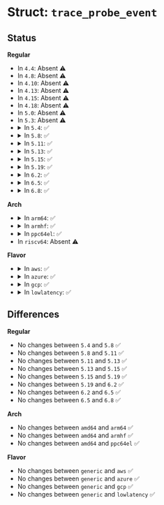 # Struct: <code>trace_probe_event</code>

## Status
<b>Regular</b>
<ul>
<li>
In <code>4.4</code>: Absent ⚠️
</li>
<li>
In <code>4.8</code>: Absent ⚠️
</li>
<li>
In <code>4.10</code>: Absent ⚠️
</li>
<li>
In <code>4.13</code>: Absent ⚠️
</li>
<li>
In <code>4.15</code>: Absent ⚠️
</li>
<li>
In <code>4.18</code>: Absent ⚠️
</li>
<li>
In <code>5.0</code>: Absent ⚠️
</li>
<li>
In <code>5.3</code>: Absent ⚠️
</li>
<li>
<details>
<summary>In <code>5.4</code>: ✅</summary>

```c
struct trace_probe_event {
    unsigned int flags;
    struct trace_event_class class;
    struct trace_event_call call;
    struct list_head files;
    struct list_head probes;
    struct trace_uprobe_filter filter[0];
};
```
</details>
</li>
<li>
<details>
<summary>In <code>5.8</code>: ✅</summary>

```c
struct trace_probe_event {
    unsigned int flags;
    struct trace_event_class class;
    struct trace_event_call call;
    struct list_head files;
    struct list_head probes;
    struct trace_uprobe_filter filter[0];
};
```
</details>
</li>
<li>
<details>
<summary>In <code>5.11</code>: ✅</summary>

```c
struct trace_probe_event {
    unsigned int flags;
    struct trace_event_class class;
    struct trace_event_call call;
    struct list_head files;
    struct list_head probes;
    struct trace_uprobe_filter filter[0];
};
```
</details>
</li>
<li>
<details>
<summary>In <code>5.13</code>: ✅</summary>

```c
struct trace_probe_event {
    unsigned int flags;
    struct trace_event_class class;
    struct trace_event_call call;
    struct list_head files;
    struct list_head probes;
    struct trace_uprobe_filter filter[0];
};
```
</details>
</li>
<li>
<details>
<summary>In <code>5.15</code>: ✅</summary>

```c
struct trace_probe_event {
    unsigned int flags;
    struct trace_event_class class;
    struct trace_event_call call;
    struct list_head files;
    struct list_head probes;
    struct trace_uprobe_filter filter[0];
};
```
</details>
</li>
<li>
<details>
<summary>In <code>5.19</code>: ✅</summary>

```c
struct trace_probe_event {
    unsigned int flags;
    struct trace_event_class class;
    struct trace_event_call call;
    struct list_head files;
    struct list_head probes;
    struct trace_uprobe_filter filter[0];
};
```
</details>
</li>
<li>
<details>
<summary>In <code>6.2</code>: ✅</summary>

```c
struct trace_probe_event {
    unsigned int flags;
    struct trace_event_class class;
    struct trace_event_call call;
    struct list_head files;
    struct list_head probes;
    struct trace_uprobe_filter filter[0];
};
```
</details>
</li>
<li>
<details>
<summary>In <code>6.5</code>: ✅</summary>

```c
struct trace_probe_event {
    unsigned int flags;
    struct trace_event_class class;
    struct trace_event_call call;
    struct list_head files;
    struct list_head probes;
    struct trace_uprobe_filter filter[0];
};
```
</details>
</li>
<li>
<details>
<summary>In <code>6.8</code>: ✅</summary>

```c
struct trace_probe_event {
    unsigned int flags;
    struct trace_event_class class;
    struct trace_event_call call;
    struct list_head files;
    struct list_head probes;
    struct trace_uprobe_filter filter[0];
};
```
</details>
</li>
</ul>
<b>Arch</b>
<ul>
<li>
<details>
<summary>In <code>arm64</code>: ✅</summary>

```c
struct trace_probe_event {
    unsigned int flags;
    struct trace_event_class class;
    struct trace_event_call call;
    struct list_head files;
    struct list_head probes;
    struct trace_uprobe_filter filter[0];
};
```
</details>
</li>
<li>
<details>
<summary>In <code>armhf</code>: ✅</summary>

```c
struct trace_probe_event {
    unsigned int flags;
    struct trace_event_class class;
    struct trace_event_call call;
    struct list_head files;
    struct list_head probes;
    struct trace_uprobe_filter filter[0];
};
```
</details>
</li>
<li>
<details>
<summary>In <code>ppc64el</code>: ✅</summary>

```c
struct trace_probe_event {
    unsigned int flags;
    struct trace_event_class class;
    struct trace_event_call call;
    struct list_head files;
    struct list_head probes;
    struct trace_uprobe_filter filter[0];
};
```
</details>
</li>
<li>
In <code>riscv64</code>: Absent ⚠️
</li>
</ul>
<b>Flavor</b>
<ul>
<li>
<details>
<summary>In <code>aws</code>: ✅</summary>

```c
struct trace_probe_event {
    unsigned int flags;
    struct trace_event_class class;
    struct trace_event_call call;
    struct list_head files;
    struct list_head probes;
    struct trace_uprobe_filter filter[0];
};
```
</details>
</li>
<li>
<details>
<summary>In <code>azure</code>: ✅</summary>

```c
struct trace_probe_event {
    unsigned int flags;
    struct trace_event_class class;
    struct trace_event_call call;
    struct list_head files;
    struct list_head probes;
    struct trace_uprobe_filter filter[0];
};
```
</details>
</li>
<li>
<details>
<summary>In <code>gcp</code>: ✅</summary>

```c
struct trace_probe_event {
    unsigned int flags;
    struct trace_event_class class;
    struct trace_event_call call;
    struct list_head files;
    struct list_head probes;
    struct trace_uprobe_filter filter[0];
};
```
</details>
</li>
<li>
<details>
<summary>In <code>lowlatency</code>: ✅</summary>

```c
struct trace_probe_event {
    unsigned int flags;
    struct trace_event_class class;
    struct trace_event_call call;
    struct list_head files;
    struct list_head probes;
    struct trace_uprobe_filter filter[0];
};
```
</details>
</li>
</ul>

## Differences
<b>Regular</b>
<ul>
<li>
No changes between <code>5.4</code> and <code>5.8</code> ✅
</li>
<li>
No changes between <code>5.8</code> and <code>5.11</code> ✅
</li>
<li>
No changes between <code>5.11</code> and <code>5.13</code> ✅
</li>
<li>
No changes between <code>5.13</code> and <code>5.15</code> ✅
</li>
<li>
No changes between <code>5.15</code> and <code>5.19</code> ✅
</li>
<li>
No changes between <code>5.19</code> and <code>6.2</code> ✅
</li>
<li>
No changes between <code>6.2</code> and <code>6.5</code> ✅
</li>
<li>
No changes between <code>6.5</code> and <code>6.8</code> ✅
</li>
</ul>
<b>Arch</b>
<ul>
<li>
No changes between <code>amd64</code> and <code>arm64</code> ✅
</li>
<li>
No changes between <code>amd64</code> and <code>armhf</code> ✅
</li>
<li>
No changes between <code>amd64</code> and <code>ppc64el</code> ✅
</li>
</ul>
<b>Flavor</b>
<ul>
<li>
No changes between <code>generic</code> and <code>aws</code> ✅
</li>
<li>
No changes between <code>generic</code> and <code>azure</code> ✅
</li>
<li>
No changes between <code>generic</code> and <code>gcp</code> ✅
</li>
<li>
No changes between <code>generic</code> and <code>lowlatency</code> ✅
</li>
</ul>
